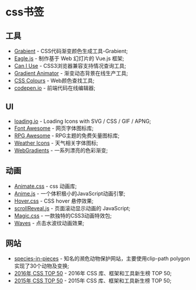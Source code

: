 # css书签

## 工具
- [Grabient](https://www.grabient.com "Grabient") - CSS代码渐变颜色生成工具-Grabient;
- [Eagle.js](https://zulko.github.io/eaglejs-demo/#/ "Eagle.js") - 制作基于 Web 幻灯片的 Vue.js 框架;
- [Can I Use](https://caniuse.com/#cats=CSS "Can I Use") - CSS3浏览器兼容支持情况查询工具;
- [Gradient Animator](https://caniuse.com/#cats=CSS "Gradient Animator") - 渐变动态背景在线生产工具;
- [CSS Colours](http://colours.neilorangepeel.com "CSS Colours") - Web颜色查找工具;
- [codepen.io](https://codepen.io/ "codepen.io") - 前端代码在线编辑器;

## UI
- [loading.io](https://loading.io "loading.io") - Loading Icons with SVG / CSS / GIF / APNG;
- [Font Awesome](http://www.fontawesome.com.cn "Font Awesome") - 网页字体图标库;
- [RPG Awesome](http://nagoshiashumari.github.io/Rpg-Awesome "RPG Awesome") - RPG主题的免费矢量图标库;
- [Weather Icons](http://erikflowers.github.io/weather-icons "Weather Icons") - 天气相关字体图标;
- [WebGradients](https://webgradients.com/ "WebGradients") - 一系列漂亮的色彩渐变;

## 动画
- [Animate.css](https://daneden.github.io/animate.css "Animate.css") - css 动画库;
- [Anime.js](http://www.animejs.cc/ "Anime.js") - 一个体积极小的JavaScript动画引擎;
- [Hover.css](http://ianlunn.github.io/Hover "Hover.css") - CSS hover 悬停效果;
- [scrollReveal.js](https://scrollrevealjs.org "scrollReveal.js") - 页面滚动显示动画的 JavaScript;
- [Magic.css](http://demo.jb51.net/js/2016/css_magic "Magic.css") - 一款独特的CSS3动画特效包;
- [Waves](http://fian.my.id/Waves/#examples "Waves") - 点击水波纹动画效果;

## 网站
- [species-in-pieces](http://species-in-pieces.com "species-in-pieces") - 知名的濒危动物保护网站，主要使用clip-path polygon实现了30个动物及变换;
- [2016年 CSS TOP 50](https://my.oschina.net/u/2903254/blog/809874 "2016年 CSS TOP 50") - 2016年 CSS 库、框架和工具新生榜 TOP 50;
- [2015年 CSS TOP 50](https://my.oschina.net/u/2345713/blog/544540 "2015年 CSS TOP 50") - 2015年 CSS 库、框架和工具新生榜 TOP 50;